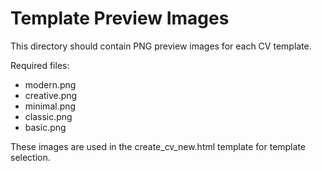 # Template Preview Images

This directory should contain PNG preview images for each CV template.

Required files:
- modern.png
- creative.png
- minimal.png
- classic.png
- basic.png

These images are used in the create_cv_new.html template for template selection.
